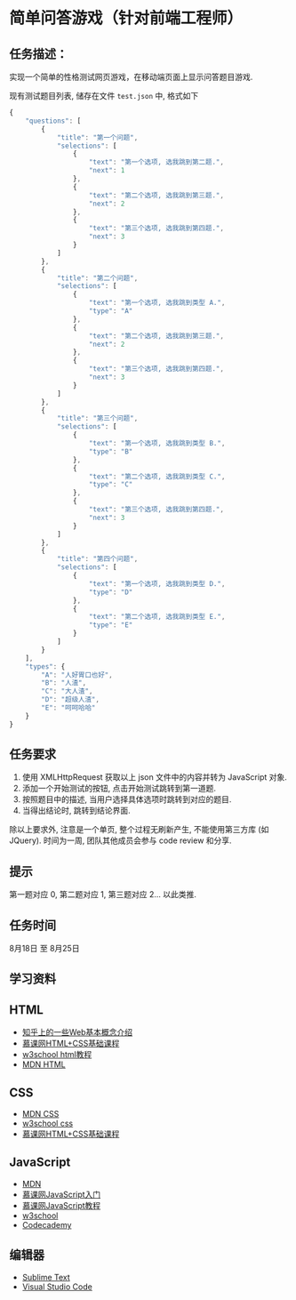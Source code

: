 # 简单问答游戏（针对前端工程师）

## 任务描述：

实现一个简单的性格测试网页游戏，在移动端页面上显示问答题目游戏.

现有测试题目列表, 储存在文件 `test.json` 中, 格式如下

```js
{
    "questions": [
        {
            "title": "第一个问题",
            "selections": [
                {
                    "text": "第一个选项, 选我跳到第二题.",
                    "next": 1
                },
                {
                    "text": "第二个选项, 选我跳到第三题.",
                    "next": 2
                },
                {
                    "text": "第三个选项, 选我跳到第四题.",
                    "next": 3
                }
            ] 
        },
        {
            "title": "第二个问题",
            "selections": [
                {
                    "text": "第一个选项, 选我跳到类型 A.",
                    "type": "A"
                },
                {
                    "text": "第二个选项, 选我跳到第三题.",
                    "next": 2
                },
                {
                    "text": "第三个选项, 选我跳到第四题.",
                    "next": 3
                }
            ] 
        },
        {
            "title": "第三个问题",
            "selections": [
                {
                    "text": "第一个选项, 选我跳到类型 B.",
                    "type": "B"
                },
                {
                    "text": "第二个选项, 选我跳到类型 C.",
                    "type": "C"
                },
                {
                    "text": "第三个选项, 选我跳到第四题.",
                    "next": 3
                }
            ] 
        },
        {
            "title": "第四个问题",
            "selections": [
                {
                    "text": "第一个选项, 选我跳到类型 D.",
                    "type": "D"
                },
                {
                    "text": "第二个选项, 选我跳到类型 E.",
                    "type": "E"
                }
            ] 
        }
    ],
    "types": {
        "A": "人好胃口也好",
        "B": "人渣",
        "C": "大人渣",
        "D": "超级人渣",
        "E": "呵呵哈哈"
    }
}
```

## 任务要求

1. 使用 XMLHttpRequest 获取以上 json 文件中的内容并转为 JavaScript 对象.
2. 添加一个开始测试的按钮, 点击开始测试跳转到第一道题.
3. 按照题目中的描述, 当用户选择具体选项时跳转到对应的题目.
4. 当得出结论时, 跳转到结论界面.

除以上要求外, 注意是一个单页, 整个过程无刷新产生, 不能使用第三方库 (如 JQuery).
时间为一周, 团队其他成员会参与 code review 和分享.

## 提示

第一题对应 0, 第二题对应 1, 第三题对应 2... 以此类推.


## 任务时间

8月18日 至 8月25日

## 学习资料

## HTML

- [知乎上的一些Web基本概念介绍](http://www.zhihu.com/question/22689579)
- [慕课网HTML+CSS基础课程](http://www.imooc.com/learn/9)
- [w3school html教程](http://w3school.com.cn/html/index.asp)
- [MDN HTML](https://developer.mozilla.org/zh-CN/docs/Web/HTML/Introduction)

## CSS

- [MDN CSS](https://developer.mozilla.org/zh-CN/docs/Web/Guide/CSS/Getting_started)
- [w3school css](http://w3school.com.cn/css/index.asp)
- [慕课网HTML+CSS基础课程](http://www.imooc.com/learn/9)

## JavaScript

- [MDN](https://developer.mozilla.org/zh-CN/docs/Web/JavaScript)
- [慕课网JavaScript入门](http://www.imooc.com/learn/36)
- [慕课网JavaScript教程](http://www.imooc.com/learn/10)
- [w3school](http://www.w3school.com.cn/js/)
- [Codecademy](http://www.codecademy.com/tracks/javascript)

## 编辑器

- [Sublime Text](http://code.tutsplus.com/courses/perfect-workflow-in-sublime-text-2)
- [Visual Studio Code](http://code.visualstudio.com/)
